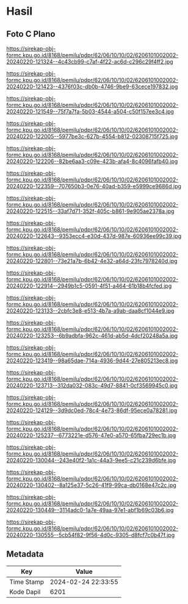 # Hasil

## Foto C Plano

https://sirekap-obj-formc.kpu.go.id/8168/pemilu/pdpr/62/06/10/10/02/6206101002002-20240220-121324--4c43cb99-c7af-4f22-ac6d-c296c29f4ff2.jpg

https://sirekap-obj-formc.kpu.go.id/8168/pemilu/pdpr/62/06/10/10/02/6206101002002-20240220-121423--4376f03c-db0b-4746-9be9-63cece197832.jpg

https://sirekap-obj-formc.kpu.go.id/8168/pemilu/pdpr/62/06/10/10/02/6206101002002-20240220-121549--75f7a7fa-5b03-4544-a504-c50f157ee3c4.jpg

https://sirekap-obj-formc.kpu.go.id/8168/pemilu/pdpr/62/06/10/10/02/6206101002002-20240220-122005--5977be3c-627b-4554-b812-02308715f725.jpg

https://sirekap-obj-formc.kpu.go.id/8168/pemilu/pdpr/62/06/10/10/02/6206101002002-20240220-122206--82be6aa3-c09e-423b-afa4-8c4096fafb40.jpg

https://sirekap-obj-formc.kpu.go.id/8168/pemilu/pdpr/62/06/10/10/02/6206101002002-20240220-122359--707650b3-0e76-40ad-b359-e5999ce9686d.jpg

https://sirekap-obj-formc.kpu.go.id/8168/pemilu/pdpr/62/06/10/10/02/6206101002002-20240220-122515--33af7d71-352f-405c-b861-9e905ae2378a.jpg

https://sirekap-obj-formc.kpu.go.id/8168/pemilu/pdpr/62/06/10/10/02/6206101002002-20240220-122643--9353ecc4-e30d-437d-987e-60936ee99c39.jpg

https://sirekap-obj-formc.kpu.go.id/8168/pemilu/pdpr/62/06/10/10/02/6206101002002-20240220-122801--73e21a7b-6b42-4e32-a64d-23fc7978240d.jpg

https://sirekap-obj-formc.kpu.go.id/8168/pemilu/pdpr/62/06/10/10/02/6206101002002-20240220-122914--2949b1c5-0591-4f51-a464-61b18b4fcfed.jpg

https://sirekap-obj-formc.kpu.go.id/8168/pemilu/pdpr/62/06/10/10/02/6206101002002-20240220-123133--2cbfc3e8-e513-4b7a-a9ab-daa8cf1044e9.jpg

https://sirekap-obj-formc.kpu.go.id/8168/pemilu/pdpr/62/06/10/10/02/6206101002002-20240220-123253--6b9adbfa-962c-461d-ab5d-4dcf20248a5a.jpg

https://sirekap-obj-formc.kpu.go.id/8168/pemilu/pdpr/62/06/10/10/02/6206101002002-20240220-123419--98a65dae-714a-4936-9d44-27e805213ec8.jpg

https://sirekap-obj-formc.kpu.go.id/8168/pemilu/pdpr/62/06/10/10/02/6206101002002-20240220-123713--312da032-083c-49d7-8841-0cf3569945c0.jpg

https://sirekap-obj-formc.kpu.go.id/8168/pemilu/pdpr/62/06/10/10/02/6206101002002-20240220-124129--3d9dc0ed-78c4-4e73-86df-95ece0a78281.jpg

https://sirekap-obj-formc.kpu.go.id/8168/pemilu/pdpr/62/06/10/10/02/6206101002002-20240220-125237--6773221e-d576-47e0-a570-65fba729ec1b.jpg

https://sirekap-obj-formc.kpu.go.id/8168/pemilu/pdpr/62/06/10/10/02/6206101002002-20240220-130044--243e40f2-1a1c-44a3-9ee5-c21c239d6bfe.jpg

https://sirekap-obj-formc.kpu.go.id/8168/pemilu/pdpr/62/06/10/10/02/6206101002002-20240220-130402--8a125e37-5c26-41f9-99ca-db0168e47c2c.jpg

https://sirekap-obj-formc.kpu.go.id/8168/pemilu/pdpr/62/06/10/10/02/6206101002002-20240220-130449--3114adc0-1a7e-49aa-97e1-abf1b69c03b6.jpg

https://sirekap-obj-formc.kpu.go.id/8168/pemilu/pdpr/62/06/10/10/02/6206101002002-20240220-130555--5cb54f82-9f56-4d0c-9305-d8fcf7c0b47f.jpg


## Metadata

| Key        | Value               |
| ---------- | ------------------- |
| Time Stamp | 2024-02-24 22:33:55 |
| Kode Dapil | 6201                |



